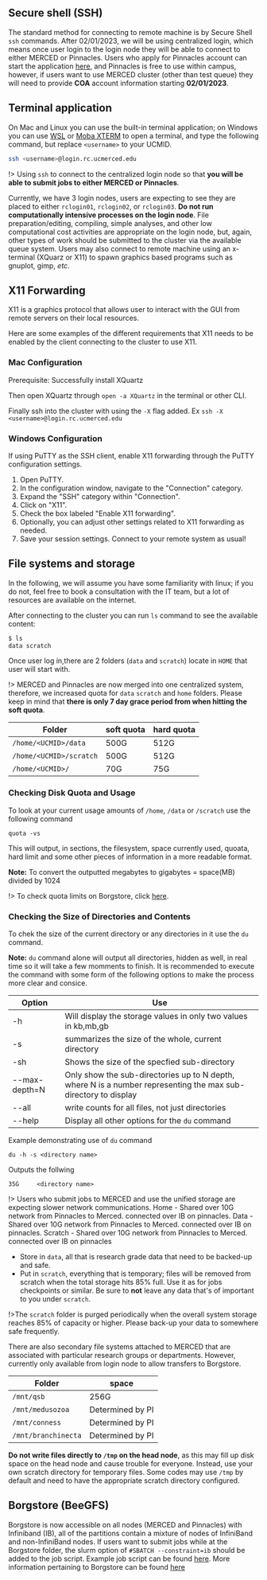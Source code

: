 ## Secure shell (SSH)
The standard method for connecting to remote machine is by Secure Shell `ssh`
commands. After 02/01/2023, we will be using centralized login, which means once user login to the login node they will be able to connect to either MERCED or Pinnacles. Users who apply for Pinnacles account can start the application [here](https://ucmerced.service-now.com/servicehub?id=public_kb_article&sys_id=643ea9ff1b67a0543a003112cd4bcba3&form_id=280d8bb04f72f6006137d0af0310c7b0), and Pinnacles is free to use within campus, however, if users want to use MERCED cluster (other than test queue) they will need to provide **COA** account information starting **02/01/2023**.


## Terminal application
On Mac and Linux you can use the built-in terminal application; on
Windows you can use
[WSL](https://docs.microsoft.com/en-us/windows/wsl/install) or [Moba
XTERM](https://mobaxterm.mobatek.net/) to open a terminal, and type the
following command, but replace `<username>` to your UCMID.
```bash
ssh <username>@login.rc.ucmerced.edu
```
!> Using `ssh` to connect to the centralized login node so that **you will be able to submit jobs to either MERCED or Pinnacles**. 

Currently, we have 3 login nodes, users are expecting to see they are placed to either `rclogin01`, `rclogin02`, or `rclogin03`. __Do not run computationally intensive processes on the login node__. File preparation/editing, compiling, simple analyses, and other low computational cost activities are appropriate on the login node, but, again, other types of work should be submitted to the cluster via the available queue system. Users may also connect to remote machine using an x-terminal (XQuarz or X11) to spawn graphics based programs such as gnuplot, gimp, _etc_. 


## X11 Forwarding
X11 is a graphics protocol that allows user to interact with the GUI from remote servers on their local resources.

Here are some examples of the different requirements that X11 needs to be enabled by the client connecting to the cluster to use X11.
### Mac Configuration <!-- {docsify-ignore} -->
Prerequisite: 
Successfully install XQuartz 

Then open XQuartz through `open -a XQuartz` in the terminal or other CLI.

Finally ssh into the cluster with using the `-X` flag added. Ex
`ssh -X <username>@login.rc.ucmerced.edu`

### Windows Configuration <!-- {docsify-ignore} -->
If using PuTTY as the SSH client, enable X11 forwarding through the PuTTY configuration settings.
1. Open PuTTY.
2. In the configuration window, navigate to the "Connection" category.
3. Expand the "SSH" category within "Connection".
4. Click on "X11".
5. Check the box labeled "Enable X11 forwarding".
6. Optionally, you can adjust other settings related to X11 forwarding as needed.
7. Save your session settings.
Connect to your remote system as usual!


## File systems and storage
In the following, we will assume you have some familiarity with linux; if you do not, feel free to book a consultation with the IT team, but a lot of resources are available on the internet.

After connecting to the cluster you can run `ls` command
to see the available content:
```bash
$ ls
data scratch
```
Once user log in,there are 2 folders (`data` and `scratch`) locate in `HOME` that user will start with.

!> MERCED and Pinnacles are now merged into one centralized system, therefore, we increased quota for `data` `scratch` and `home` folders. Please keep in mind that **there is only 7 day grace period from when hitting the soft quota**.

|Folder|soft quota|hard quota|
|--|--|--|
|`/home/<UCMID>/data`|500G|512G|
|`/home/<UCMID>/scratch`|500G|512G|
|`/home/<UCMID>/`|70G|75G|

### Checking Disk Quota and Usage  <!-- {docsify-ignore} -->

To look at your current usage amounts of `/home`, `/data` or `/scratch` use the following command 

    quota -vs 

This will output, in sections, the filesystem, space currently used, quoata, hard limit and some other pieces of information in  a more readable format. 

**Note:** To convert the outputted megabytes to gigabytes = space(MB) divided by 1024

!> To check quota limits on Borgstore, click [here](borgstore.md).

### Checking the Size of Directories and Contents <!-- {docsify-ignore} -->

To chek the size of the current directory or any directories in it use the `du` command. 

**Note:** `du` command alone will output all directories, hidden as well, in real time so it will take a few momments to finish. It is recommended to execute the command with some form of the following options to make the process more clear and consice. 

|Option| Use |
|---------------------------|----------------------|
| -h | Will display the storage values in only two values in kb,mb,gb|
|-s | summarizes the size of the whole, current directory |
| -sh <Directory> | Shows the size of the specfied sub-directory |
|  --max-depth=N | Only show the sub-directories up to N depth, where N is a number representing the max sub-directory to display | 
|--all | write counts for all files, not just directories |
| --help | Display all other options for the `du` command | 

Example demonstrating use of `du` command 

    du -h -s <directory name>

Outputs the follwing 

    35G     <directory name>


!> Users who submit jobs to MERCED and use the unified storage are expecting slower network communications. Home - Shared over 10G network from Pinnacles to Merced. connected over IB on pinnacles. Data - Shared over 10G network from Pinnacles to Merced. connected over IB on pinnacles. Scratch - Shared over 10G network from Pinnacles to Merced. connected over IB on pinnacles

* Store in `data`, all that is research grade data that need to be backed-up and safe.
* Put in `scratch`, everything that is temporary; files will be removed from scratch when the total storage hits 85% full. Use it as for jobs checkpoints or
similar. Be sure to **not** leave any data that's of important to you under `scratch`.

!>The `scratch` folder is purged periodically when the overall system storage reaches 85% of capacity or higher. Please back-up your data to somewhere safe frequently.

There are also secondary file systems attached to MERCED that are associated with particular research groups or departments. However, currently only available from login node to allow transfers to Borgstore. 

|Folder|space|
|--|--|
|`/mnt/qsb`|256G|
|`/mnt/medusozoa`|Determined by PI|
|`/mnt/conness`|Determined by PI|
|`/mnt/branchinecta`|Determined by PI|

__Do not write files directly to `/tmp` on the head node__, as this may fill up disk space on the head node and cause trouble for everyone. Instead, use your own scratch directory for temporary files. Some codes may use `/tmp` by default and need to have the appropriate scratch directory configured.

## Borgstore (BeeGFS)
Borgstore is now accessible on all nodes (MERCED and Pinnacles) with Infiniband (IB), all of the partitions contain a mixture of nodes of InfiniBand and non-InfiniBand nodes. If users want to submit jobs while at the Borgstore folder, the slurm option of `#SBATCH --constraint=ib` should be added to the job script. Example job script can be found [here](running_jobs.md). More information pertaining to Borgstore can be found [here](borgstore.md)

